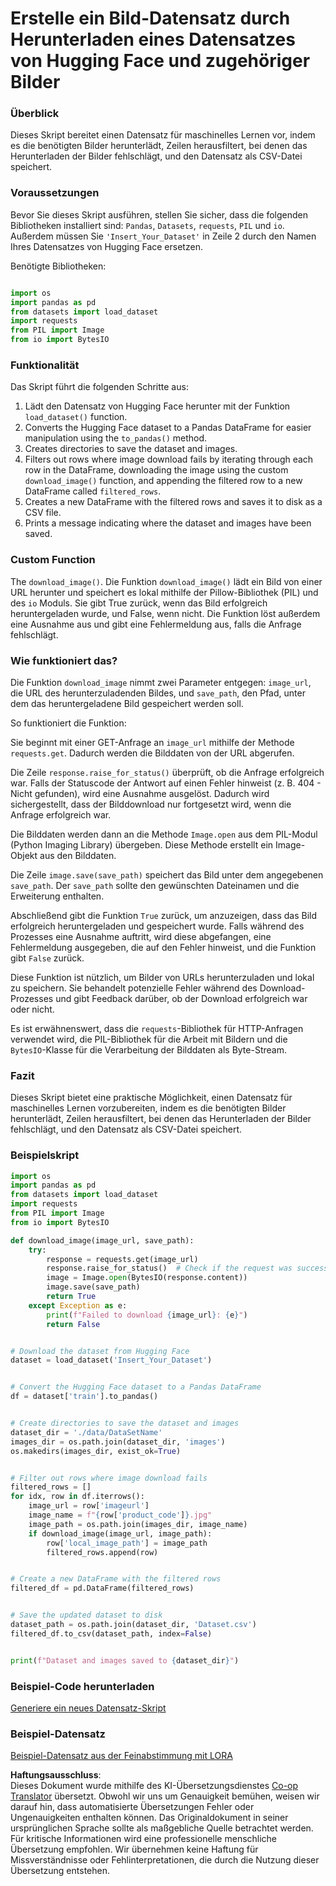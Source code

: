 <!--
CO_OP_TRANSLATOR_METADATA:
{
  "original_hash": "3cd0b727945d57998f1096763df56a84",
  "translation_date": "2025-03-27T13:32:35+00:00",
  "source_file": "md\\03.FineTuning\\CreatingSampleData.md",
  "language_code": "de"
}
-->
# Erstelle ein Bild-Datensatz durch Herunterladen eines Datensatzes von Hugging Face und zugehöriger Bilder

### Überblick

Dieses Skript bereitet einen Datensatz für maschinelles Lernen vor, indem es die benötigten Bilder herunterlädt, Zeilen herausfiltert, bei denen das Herunterladen der Bilder fehlschlägt, und den Datensatz als CSV-Datei speichert.

### Voraussetzungen

Bevor Sie dieses Skript ausführen, stellen Sie sicher, dass die folgenden Bibliotheken installiert sind: `Pandas`, `Datasets`, `requests`, `PIL` und `io`. Außerdem müssen Sie `'Insert_Your_Dataset'` in Zeile 2 durch den Namen Ihres Datensatzes von Hugging Face ersetzen.

Benötigte Bibliotheken:

```python

import os
import pandas as pd
from datasets import load_dataset
import requests
from PIL import Image
from io import BytesIO
```

### Funktionalität

Das Skript führt die folgenden Schritte aus:

1. Lädt den Datensatz von Hugging Face herunter mit der Funktion `load_dataset()` function.
2. Converts the Hugging Face dataset to a Pandas DataFrame for easier manipulation using the `to_pandas()` method.
3. Creates directories to save the dataset and images.
4. Filters out rows where image download fails by iterating through each row in the DataFrame, downloading the image using the custom `download_image()` function, and appending the filtered row to a new DataFrame called `filtered_rows`.
5. Creates a new DataFrame with the filtered rows and saves it to disk as a CSV file.
6. Prints a message indicating where the dataset and images have been saved.

### Custom Function

The `download_image()`. Die Funktion `download_image()` lädt ein Bild von einer URL herunter und speichert es lokal mithilfe der Pillow-Bibliothek (PIL) und des `io` Moduls. Sie gibt True zurück, wenn das Bild erfolgreich heruntergeladen wurde, und False, wenn nicht. Die Funktion löst außerdem eine Ausnahme aus und gibt eine Fehlermeldung aus, falls die Anfrage fehlschlägt.

### Wie funktioniert das?

Die Funktion `download_image` nimmt zwei Parameter entgegen: `image_url`, die URL des herunterzuladenden Bildes, und `save_path`, den Pfad, unter dem das heruntergeladene Bild gespeichert werden soll.

So funktioniert die Funktion:

Sie beginnt mit einer GET-Anfrage an `image_url` mithilfe der Methode `requests.get`. Dadurch werden die Bilddaten von der URL abgerufen.

Die Zeile `response.raise_for_status()` überprüft, ob die Anfrage erfolgreich war. Falls der Statuscode der Antwort auf einen Fehler hinweist (z. B. 404 - Nicht gefunden), wird eine Ausnahme ausgelöst. Dadurch wird sichergestellt, dass der Bilddownload nur fortgesetzt wird, wenn die Anfrage erfolgreich war.

Die Bilddaten werden dann an die Methode `Image.open` aus dem PIL-Modul (Python Imaging Library) übergeben. Diese Methode erstellt ein Image-Objekt aus den Bilddaten.

Die Zeile `image.save(save_path)` speichert das Bild unter dem angegebenen `save_path`. Der `save_path` sollte den gewünschten Dateinamen und die Erweiterung enthalten.

Abschließend gibt die Funktion `True` zurück, um anzuzeigen, dass das Bild erfolgreich heruntergeladen und gespeichert wurde. Falls während des Prozesses eine Ausnahme auftritt, wird diese abgefangen, eine Fehlermeldung ausgegeben, die auf den Fehler hinweist, und die Funktion gibt `False` zurück.

Diese Funktion ist nützlich, um Bilder von URLs herunterzuladen und lokal zu speichern. Sie behandelt potenzielle Fehler während des Download-Prozesses und gibt Feedback darüber, ob der Download erfolgreich war oder nicht.

Es ist erwähnenswert, dass die `requests`-Bibliothek für HTTP-Anfragen verwendet wird, die PIL-Bibliothek für die Arbeit mit Bildern und die `BytesIO`-Klasse für die Verarbeitung der Bilddaten als Byte-Stream.

### Fazit

Dieses Skript bietet eine praktische Möglichkeit, einen Datensatz für maschinelles Lernen vorzubereiten, indem es die benötigten Bilder herunterlädt, Zeilen herausfiltert, bei denen das Herunterladen der Bilder fehlschlägt, und den Datensatz als CSV-Datei speichert.

### Beispielskript

```python
import os
import pandas as pd
from datasets import load_dataset
import requests
from PIL import Image
from io import BytesIO

def download_image(image_url, save_path):
    try:
        response = requests.get(image_url)
        response.raise_for_status()  # Check if the request was successful
        image = Image.open(BytesIO(response.content))
        image.save(save_path)
        return True
    except Exception as e:
        print(f"Failed to download {image_url}: {e}")
        return False


# Download the dataset from Hugging Face
dataset = load_dataset('Insert_Your_Dataset')


# Convert the Hugging Face dataset to a Pandas DataFrame
df = dataset['train'].to_pandas()


# Create directories to save the dataset and images
dataset_dir = './data/DataSetName'
images_dir = os.path.join(dataset_dir, 'images')
os.makedirs(images_dir, exist_ok=True)


# Filter out rows where image download fails
filtered_rows = []
for idx, row in df.iterrows():
    image_url = row['imageurl']
    image_name = f"{row['product_code']}.jpg"
    image_path = os.path.join(images_dir, image_name)
    if download_image(image_url, image_path):
        row['local_image_path'] = image_path
        filtered_rows.append(row)


# Create a new DataFrame with the filtered rows
filtered_df = pd.DataFrame(filtered_rows)


# Save the updated dataset to disk
dataset_path = os.path.join(dataset_dir, 'Dataset.csv')
filtered_df.to_csv(dataset_path, index=False)


print(f"Dataset and images saved to {dataset_dir}")
```

### Beispiel-Code herunterladen
[Generiere ein neues Datensatz-Skript](../../../../code/04.Finetuning/generate_dataset.py)

### Beispiel-Datensatz
[Beispiel-Datensatz aus der Feinabstimmung mit LORA](../../../../code/04.Finetuning/olive-ort-example/dataset/dataset-classification.json)

**Haftungsausschluss**:  
Dieses Dokument wurde mithilfe des KI-Übersetzungsdienstes [Co-op Translator](https://github.com/Azure/co-op-translator) übersetzt. Obwohl wir uns um Genauigkeit bemühen, weisen wir darauf hin, dass automatisierte Übersetzungen Fehler oder Ungenauigkeiten enthalten können. Das Originaldokument in seiner ursprünglichen Sprache sollte als maßgebliche Quelle betrachtet werden. Für kritische Informationen wird eine professionelle menschliche Übersetzung empfohlen. Wir übernehmen keine Haftung für Missverständnisse oder Fehlinterpretationen, die durch die Nutzung dieser Übersetzung entstehen.